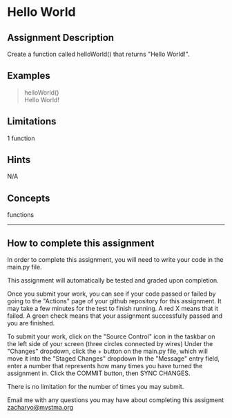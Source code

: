 # **Hello World**  

## **Assignment Description**  
Create a function called helloWorld() that returns "Hello World!".

## **Examples**  
>helloWorld()  
Hello World!

## **Limitations**  
1 function

## **Hints**  
N/A

## **Concepts**  
functions  

---

## **How to complete this assignment**
In order to complete this assignment, you will need to write your code in the main.py file.

This assignment will automatically be tested and graded upon completion.

Once you submit your work, you can see if your code passed or failed by going to the "Actions" page of your github repository for this assignment. It may take a few minutes for the test to finish running. A red X means that it failed. A green check means that your assignment successfully passed and you are finished.

To submit your work, click on the "Source Control" icon in the taskbar on the left side of your screen (three circles connected by wires)
Under the "Changes" dropdown, click the + button on the main.py file, which will move it into the "Staged Changes" dropdown
In the "Message" entry field, enter a number that represents how many times you have turned the assignment in.
Click the COMMIT button, then SYNC CHANGES.

There is no limitation for the number of times you may submit.

Email me with any questions you may have about completing this assigment  
zacharyo@mystma.org
